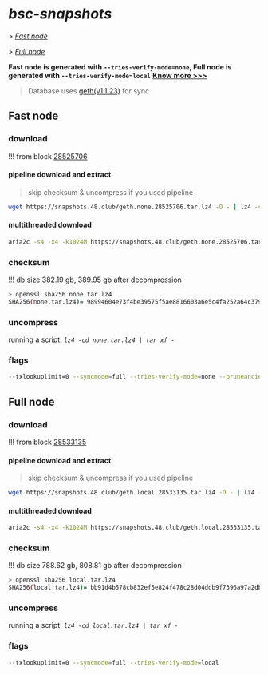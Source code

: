# *bsc-snapshots*


*\> [Fast node](#fast-node)*

*\> [Full node](#full-node)*

**Fast node is generated with `--tries-verify-mode=none`, Full node is generated with `--tries-verify-mode=local`**
**[Know more >>>](https://github.com/bnb-chain/bsc/pull/926)**

> Database uses [geth(v1.1.23)](https://github.com/bnb-chain/bsc/releases/tag/v1.1.23) for sync


## Fast node

### download

<!-- begin_none -->

!!! from block [28525706](https://bscscan.com/block/28525706)

#### pipeline download and extract
> skip checksum & uncompress if you used pipeline
```bash
wget https://snapshots.48.club/geth.none.28525706.tar.lz4 -O - | lz4 -cd | tar xf -
```

#### multithreaded download

```bash
aria2c -s4 -x4 -k1024M https://snapshots.48.club/geth.none.28525706.tar.lz4 -o none.tar.lz4
```


### checksum

!!! db size 382.19 gb, 389.95 gb after decompression
```bash
> openssl sha256 none.tar.lz4
SHA256(none.tar.lz4)= 98994604e73f4be39575f5ae8816603a6e5c4fa252a64c3799c5477fd42b576c
```

<!-- end_none -->

### uncompress


running a script: _`lz4 -cd none.tar.lz4 | tar xf -`_


### flags


```bash
--txlookuplimit=0 --syncmode=full --tries-verify-mode=none --pruneancient=true --diffblock=5000
```


## Full node


### download

<!-- begin_local -->

!!! from block [28533135](https://bscscan.com/block/28533135)

#### pipeline download and extract
> skip checksum & uncompress if you used pipeline
```bash
wget https://snapshots.48.club/geth.local.28533135.tar.lz4 -O - | lz4 -cd | tar xf -
```

#### multithreaded download

```bash
aria2c -s4 -x4 -k1024M https://snapshots.48.club/geth.local.28533135.tar.lz4 -o local.tar.lz4
```


### checksum

!!! db size 788.62 gb, 808.81 gb after decompression
```bash
> openssl sha256 local.tar.lz4
SHA256(local.tar.lz4)= bb91d4b578cb832ef5e824f478c28d04ddb9f7396a97a2dbcd513b398274fdfe
```

<!-- end_local -->


### uncompress


running a script: _`lz4 -cd local.tar.lz4 | tar xf -`_


### flags


```bash
--txlookuplimit=0 --syncmode=full --tries-verify-mode=local
```
